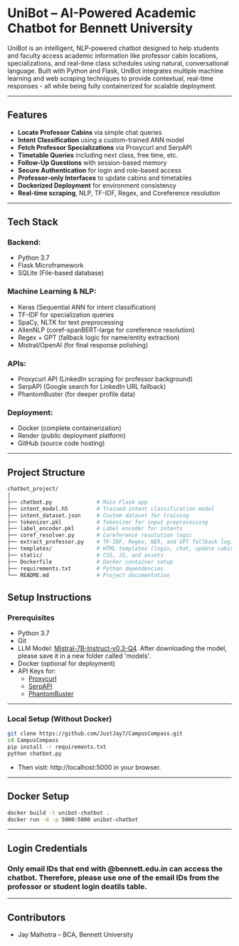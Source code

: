 # UniBot – AI-Powered Academic Chatbot for Bennett University

UniBot is an intelligent, NLP-powered chatbot designed to help students and faculty access academic information like professor cabin locations, specializations, and real-time class schedules using natural, conversational language. Built with Python and Flask, UniBot integrates multiple machine learning and web scraping techniques to provide contextual, real-time responses - all while being fully containerized for scalable deployment.

---

## Features

- **Locate Professor Cabins** via simple chat queries  
- **Intent Classification** using a custom-trained ANN model  
- **Fetch Professor Specializations** via Proxycurl and SerpAPI  
- **Timetable Queries** including next class, free time, etc.  
- **Follow-Up Questions** with session-based memory  
- **Secure Authentication** for login and role-based access  
- **Professor-only Interfaces** to update cabins and timetables  
- **Dockerized Deployment** for environment consistency  
- **Real-time scraping**, NLP, TF-IDF, Regex, and Coreference resolution

---

## Tech Stack

### Backend:
- Python 3.7
- Flask Microframework
- SQLite (File-based database)

### Machine Learning & NLP:
- Keras (Sequential ANN for intent classification)
- TF-IDF for specialization queries
- SpaCy, NLTK for text preprocessing
- AllenNLP (coref-spanBERT-large for coreference resolution)
- Regex + GPT (fallback logic for name/entity extraction)
- Mistral/OpenAI (for final response polishing)

### APIs:
- Proxycurl API (LinkedIn scraping for professor background)
- SerpAPI (Google search for LinkedIn URL fallback)
- PhantomBuster (for deeper profile data)

### Deployment:
- Docker (complete containerization)
- Render (public deployment platform)
- GitHub (source code hosting)

---

## Project Structure

```bash
chatbot_project/
│
├── chatbot.py              # Main Flask app
├── intent_model.h5         # Trained intent classification model
├── intent_dataset.json     # Custom dataset for training
├── tokenizer.pkl           # Tokenizer for input preprocessing
├── label_encoder.pkl       # Label encoder for intents
├── coref_resolver.py       # Coreference resolution logic
├── extract_professor.py    # TF-IDF, Regex, NER, and GPT fallback logic
├── templates/              # HTML templates (login, chat, update cabin/timetable)
├── static/                 # CSS, JS, and assets
├── Dockerfile              # Docker container setup
├── requirements.txt        # Python dependencies
└── README.md               # Project documentation

```

## Setup Instructions

### Prerequisites

- Python 3.7  
- Git  
- LLM Model: [Mistral-7B-Instruct-v0.3-Q4](https://huggingface.co/jfer1015/Mistral-7B-Instruct-v0.3-Q4_K_M-GGUF). After downloading the model, please save it in a new folder called 'models'.
- Docker (optional for deployment)  
- API Keys for:
  - [Proxycurl](https://proxycurl.com)
  - [SerpAPI](https://serpapi.com)
  - [PhantomBuster](https://phantombuster.com)

---

### Local Setup (Without Docker)

```bash
git clone https://github.com/JustJay7/CampusCompass.git
cd CampusCompass
pip install -r requirements.txt
python chatbot.py
```
- Then visit: http://localhost:5000 in your browser.

---

## Docker Setup
```bash
docker build -t unibot-chatbot .
docker run -d -p 5000:5000 unibot-chatbot
```

---

## Login Credentials
### Only email IDs that end with @bennett.edu.in can access the chatbot. Therefore, please use one of the email IDs from the professor or student login deatils table. 

---

## Contributors

- Jay Malhotra – BCA, Bennett University
